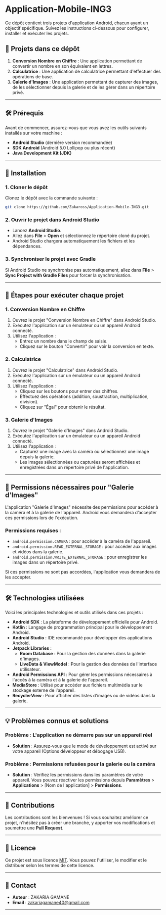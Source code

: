 # Application-Mobile-ING3

Ce dépôt contient trois projets d'application Android, chacun ayant un objectif spécifique. Suivez les instructions ci-dessous pour configurer, installer et exécuter les projets.

## 📂 Projets dans ce dépôt

1. **Conversion Nombre en Chiffre** : Une application permettant de convertir un nombre en son équivalent en lettres.
2. **Calculatrice** : Une application de calculatrice permettant d'effectuer des opérations de base.
3. **Galerie d'Images** : Une application permettant de capturer des images, de les sélectionner depuis la galerie et de les gérer dans un répertoire privé.

---

## 🛠 Prérequis

Avant de commencer, assurez-vous que vous avez les outils suivants installés sur votre machine :

- **Android Studio** (dernière version recommandée)
- **SDK Android** (Android 5.0 Lollipop ou plus récent)
- **Java Development Kit (JDK)**

---

## 🚀 Installation

### 1. Cloner le dépôt

Clonez le dépôt avec la commande suivante :

```bash
git clone https://github.com/Zakaross/Application-Mobile-ING3.git
```

### 2. Ouvrir le projet dans Android Studio

- Lancez **Android Studio**.
- Allez dans **File** > **Open** et sélectionnez le répertoire cloné du projet.
- Android Studio chargera automatiquement les fichiers et les dépendances.

### 3. Synchroniser le projet avec Gradle

Si Android Studio ne synchronise pas automatiquement, allez dans **File** > **Sync Project with Gradle Files** pour forcer la synchronisation.

---

## 🎯 Étapes pour exécuter chaque projet

### **1. Conversion Nombre en Chiffre**

1. Ouvrez le projet "Conversion Nombre en Chiffre" dans Android Studio.
2. Exécutez l'application sur un émulateur ou un appareil Android connecté.
3. Utilisez l'application :
   - Entrez un nombre dans le champ de saisie.
   - Cliquez sur le bouton "Convertir" pour voir la conversion en texte.

### **2. Calculatrice**

1. Ouvrez le projet "Calculatrice" dans Android Studio.
2. Exécutez l'application sur un émulateur ou un appareil Android connecté.
3. Utilisez l'application :
   - Cliquez sur les boutons pour entrer des chiffres.
   - Effectuez des opérations (addition, soustraction, multiplication, division).
   - Cliquez sur "Égal" pour obtenir le résultat.

### **3. Galerie d'Images**

1. Ouvrez le projet "Galerie d'Images" dans Android Studio.
2. Exécutez l'application sur un émulateur ou un appareil Android connecté.
3. Utilisez l'application :
   - Capturez une image avec la caméra ou sélectionnez une image depuis la galerie.
   - Les images sélectionnées ou capturées seront affichées et enregistrées dans un répertoire privé de l'application.

---

## 🔑 Permissions nécessaires pour "Galerie d'Images"

L'application "Galerie d'Images" nécessite des permissions pour accéder à la caméra et à la galerie de l'appareil. Android vous demandera d’accepter ces permissions lors de l'exécution.

### **Permissions requises** :
- `android.permission.CAMERA` : pour accéder à la caméra de l'appareil.
- `android.permission.READ_EXTERNAL_STORAGE` : pour accéder aux images et vidéos dans la galerie.
- `android.permission.WRITE_EXTERNAL_STORAGE` : pour enregistrer les images dans un répertoire privé.

Si ces permissions ne sont pas accordées, l'application vous demandera de les accepter.

---

## 🛠 Technologies utilisées

Voici les principales technologies et outils utilisés dans ces projets :

- **Android SDK** : La plateforme de développement officielle pour Android.
- **Kotlin** : Langage de programmation principal pour le développement Android.
- **Android Studio** : IDE recommandé pour développer des applications Android.
- **Jetpack Libraries** :
  - **Room Database** : Pour la gestion des données dans la galerie d'images.
  - **LiveData & ViewModel** : Pour la gestion des données de l'interface utilisateur.
- **Android Permissions API** : Pour gérer les permissions nécessaires à l'accès à la caméra et à la galerie de l'appareil.
- **MediaStore** : Utilisé pour accéder aux fichiers multimédia sur le stockage externe de l'appareil.
- **RecyclerView** : Pour afficher des listes d'images ou de vidéos dans la galerie.

---

## 💡 Problèmes connus et solutions

### **Problème : L'application ne démarre pas sur un appareil réel**
- **Solution** : Assurez-vous que le mode de développement est activé sur votre appareil (Options développeur et débogage USB).

### **Problème : Permissions refusées pour la galerie ou la caméra**
- **Solution** : Vérifiez les permissions dans les paramètres de votre appareil. Vous pouvez réactiver les permissions depuis **Paramètres** > **Applications** > [Nom de l'application] > **Permissions**.

---

## 🤝 Contributions

Les contributions sont les bienvenues ! Si vous souhaitez améliorer ce projet, n'hésitez pas à créer une branche, y apporter vos modifications et soumettre une **Pull Request**.

---

## 📜 Licence

Ce projet est sous licence [MIT](https://opensource.org/licenses/MIT). Vous pouvez l'utiliser, le modifier et le distribuer selon les termes de cette licence.

---

## 📧 Contact

- **Auteur** : ZAKARIA GAMANE
- **Email** : zakariagamane40@gmail.com

---


